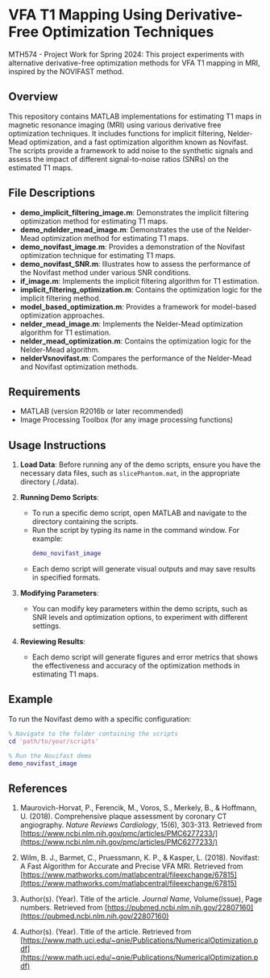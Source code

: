 # VFA T1 Mapping Using Derivative-Free Optimization Techniques

MTH574 - Project Work for Spring 2024: This project experiments with alternative derivative-free optimization methods for VFA T1 mapping in MRI, inspired by the NOVIFAST method.

## Overview
This repository contains MATLAB implementations for estimating T1 maps in magnetic resonance imaging (MRI) using various derivative free optimization techniques. It includes functions for implicit filtering, Nelder-Mead optimization, and a fast optimization algorithm known as Novifast. The scripts provide a framework to add noise to the synthetic signals and assess the impact of different signal-to-noise ratios (SNRs) on the estimated T1 maps.

## File Descriptions

- **demo_implicit_filtering_image.m**: Demonstrates the implicit filtering optimization method for estimating T1 maps. 
- **demo_ndelder_mead_image.m**: Demonstrates the use of the Nelder-Mead optimization method for estimating T1 maps.
- **demo_novifast_image.m**: Provides a demonstration of the Novifast optimization technique for estimating T1 maps.
- **demo_novifast_SNR.m**: Illustrates how to assess the performance of the Novifast method under various SNR conditions.
- **if_image.m**: Implements the implicit filtering algorithm for T1 estimation.
- **implicit_filtering_optimization.m**: Contains the optimization logic for the implicit filtering method.
- **model_based_optimization.m**: Provides a framework for model-based optimization approaches.
- **nelder_mead_image.m**: Implements the Nelder-Mead optimization algorithm for T1 estimation.
- **nelder_mead_optimization.m**: Contains the optimization logic for the Nelder-Mead algorithm.
- **nelderVsnovifast.m**: Compares the performance of the Nelder-Mead and Novifast optimization methods.

## Requirements
- MATLAB (version R2016b or later recommended)
- Image Processing Toolbox (for any image processing functions)

## Usage Instructions

1. **Load Data**: Before running any of the demo scripts, ensure you have the necessary data files, such as `slicePhantom.mat`, in the appropriate directory (./data).

2. **Running Demo Scripts**:
   - To run a specific demo script, open MATLAB and navigate to the directory containing the scripts.
   - Run the script by typing its name in the command window. For example:
     ```matlab
     demo_novifast_image
     ```
   - Each demo script will generate visual outputs and may save results in specified formats.

3. **Modifying Parameters**:
   - You can modify key parameters within the demo scripts, such as SNR levels and optimization options, to experiment with different settings.

4. **Reviewing Results**: 
   - Each demo script will generate figures and error metrics that shows the effectiveness and accuracy of the optimization methods in estimating T1 maps.

## Example
To run the Novifast demo with a specific configuration:
```matlab
% Navigate to the folder containing the scripts
cd 'path/to/your/scripts'

% Run the Novifast demo
demo_novifast_image
```

## References

1. Maurovich-Horvat, P., Ferencik, M., Voros, S., Merkely, B., & Hoffmann, U. (2018). Comprehensive plaque assessment by coronary CT angiography. *Nature Reviews Cardiology*, 15(6), 303-313. Retrieved from [https://www.ncbi.nlm.nih.gov/pmc/articles/PMC6277233/](https://www.ncbi.nlm.nih.gov/pmc/articles/PMC6277233/)
   
2. Wilm, B. J., Barmet, C., Pruessmann, K. P., & Kasper, L. (2018). Novifast: A Fast Algorithm for Accurate and Precise VFA MRI. Retrieved from [https://www.mathworks.com/matlabcentral/fileexchange/67815](https://www.mathworks.com/matlabcentral/fileexchange/67815)

3. Author(s). (Year). Title of the article. *Journal Name*, Volume(Issue), Page numbers. Retrieved from [https://pubmed.ncbi.nlm.nih.gov/22807160](https://pubmed.ncbi.nlm.nih.gov/22807160)

4. Author(s). (Year). Title of the article. Retrieved from [https://www.math.uci.edu/~qnie/Publications/NumericalOptimization.pdf](https://www.math.uci.edu/~qnie/Publications/NumericalOptimization.pdf)
